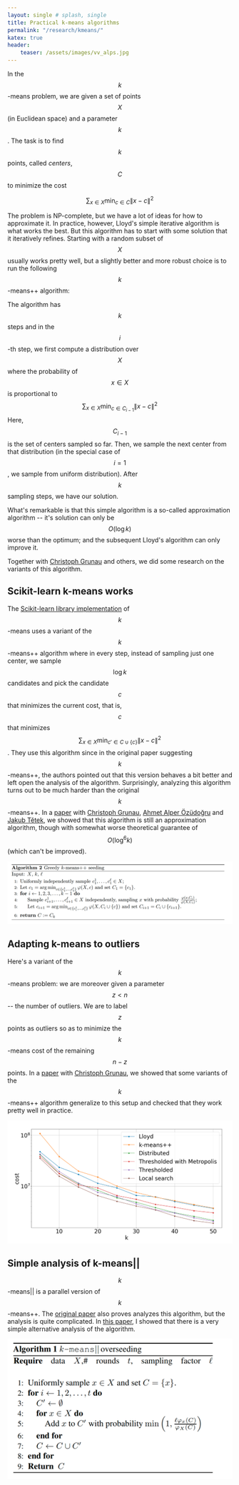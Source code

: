 ```yaml
---
layout: single # splash, single
title: Practical k-means algorithms
permalink: "/research/kmeans/"
katex: true
header:
    teaser: /assets/images/vv_alps.jpg
---
```



In the $$k$$-means problem, we are given a set of points $$X$$ (in Euclidean space) and a parameter $$k$$. The task is to find $$k$$ points, called *centers*, $$C$$ to minimize the cost

$$ \sum_{x \in X} \text{min}_{c \in C} \lVert x-c\rVert^2 $$

The problem is NP-complete, but we have a lot of ideas for how to approximate it. In practice, however, Lloyd's simple iterative algorithm is what works the best. But this algorithm has to start with some solution that it iteratively refines. Starting with a random subset of $$X$$ usually works pretty well, but a slightly better and more robust choice is to run the following $$k$$-means++ algorithm: 

The algorithm has $$k$$ steps and in the $$i$$-th step, we first compute a distribution over $$X$$ where the probability of $$x \in X$$ is proportional to
$$ \sum_{x \in X} \text{min}_{c \in C_{i-1}} \lVert x-c\rVert^2 $$
Here, $$C_{i-1}$$ is the set of centers sampled so far. Then, we sample the next center from that distribution (in the special case of $$i=1$$, we sample from uniform distribution). After $$k$$ sampling steps, we have our solution. 

What's remarkable is that this simple algorithm is a so-called approximation algorithm -- it's solution can only be $$O(\log k)$$ worse than the optimum; and the subsequent Lloyd's algorithm can only improve it. 

Together with [Christoph Grunau](https://people.inf.ethz.ch/cgrunau/) and others, we did some research on the variants of this algorithm. 

## Scikit-learn k-means works

The [Scikit-learn library implementation](https://scikit-learn.org/1.5/modules/generated/sklearn.cluster.KMeans.html) of $$k$$-means uses a variant of the $$k$$-means++ algorithm where in every step, instead of sampling just one center, we sample $$\log k$$ candidates and pick the candidate $$c$$ that minimizes the current cost, that is, $$c$$ that minimizes $$\sum_{x \in X} \text{min}_{c' \in C \cup \{c\}} \lVert x-c\rVert^2$$. They use this algorithm since in the original paper suggesting $$k$$-means++, the authors pointed out that this version behaves a bit better and left open the analysis of the algorithm. Surprisingly, analyzing this algorithm turns out to be much harder than the original $$k$$-means++. In a [paper](https://arxiv.org/pdf/2207.07949) with [Christoph Grunau](https://people.inf.ethz.ch/cgrunau/), [Ahmet Alper Özüdoğru](https://scholar.google.com/citations?user=i5Y55BQAAAAJ&hl=en) and [Jakub Tětek](https://sites.google.com/view/jakub-tetek/), we showed that this algorithm is still an approximation algorithm, though with somewhat worse theoretical guarantee of $$O(\log^6 k)$$ (which can't be improved). 

![greedy](/assets/images/greedy.png "Greedy k-means++")

## Adapting k-means to outliers

Here's a variant of the $$k$$-means problem: we are moreover given a parameter $$z < n$$ -- the number of outliers. We are to label $$z$$ points as outliers so as to minimize the $$k$$-means cost of the remaining $$n-z$$ points. In a [paper](https://arxiv.org/abs/2007.01118) with [Christoph Grunau](https://people.inf.ethz.ch/cgrunau/), we showed that some variants of the $$k$$-means++ algorithm generalize to this setup and checked that they work pretty well in practice. 

![outliers](/assets/images/outliers.png "Algorithms for k-means with outliers")


## Simple analysis of k-means||

$$k$$-means\|\| is a parallel version of $$k$$-means++. The [original paper](https://theory.stanford.edu/~sergei/papers/vldb12-kmpar.pdf) also proves analyzes this algorithm, but the analysis is quite complicated. In [this paper](https://arxiv.org/abs/2003.02518), I showed that there is a very simple alternative analysis of the algorithm.  

![parallel](/assets/images/kmeans_parallel.png "parallel algorithm for k-means")

